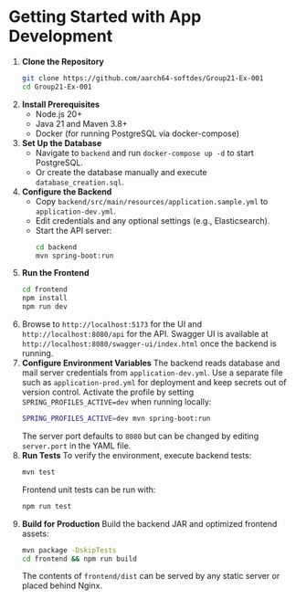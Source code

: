 # Getting Started with App Development

1. **Clone the Repository**
   ```bash
   git clone https://github.com/aarch64-softdes/Group21-Ex-001
   cd Group21-Ex-001
   ```
2. **Install Prerequisites**
   - Node.js 20+
   - Java 21 and Maven 3.8+
   - Docker (for running PostgreSQL via docker-compose)
3. **Set Up the Database**
   - Navigate to `backend` and run `docker-compose up -d` to start PostgreSQL.
   - Or create the database manually and execute `database_creation.sql`.
4. **Configure the Backend**
   - Copy `backend/src/main/resources/application.sample.yml` to `application-dev.yml`.
   - Edit credentials and any optional settings (e.g., Elasticsearch).
   - Start the API server:
     ```bash
     cd backend
     mvn spring-boot:run
     ```
5. **Run the Frontend**
   ```bash
   cd frontend
   npm install
   npm run dev
   ```
6. Browse to `http://localhost:5173` for the UI and `http://localhost:8080/api` for the API. Swagger UI is available at `http://localhost:8080/swagger-ui/index.html` once the backend is running.
7. **Configure Environment Variables**
   The backend reads database and mail server credentials from `application-dev.yml`. Use a separate file such as `application-prod.yml` for deployment and keep secrets out of version control.
   Activate the profile by setting `SPRING_PROFILES_ACTIVE=dev` when running locally:
   ```bash
   SPRING_PROFILES_ACTIVE=dev mvn spring-boot:run
   ```
   The server port defaults to `8080` but can be changed by editing `server.port` in the YAML file.
8. **Run Tests**
   To verify the environment, execute backend tests:
   ```bash
   mvn test
   ```
   Frontend unit tests can be run with:
   ```bash
   npm run test
   ```
9. **Build for Production**
   Build the backend JAR and optimized frontend assets:
   ```bash
   mvn package -DskipTests
   cd frontend && npm run build
   ```
   The contents of `frontend/dist` can be served by any static server or placed behind Nginx.

